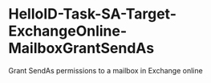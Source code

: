 # HelloID-Task-SA-Target-ExchangeOnline-MailboxGrantSendAs
Grant SendAs permissions to a mailbox in Exchange online
